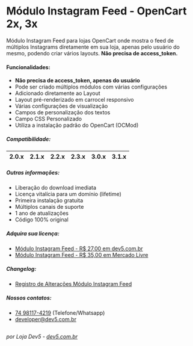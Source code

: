 # Módulo Instagram Feed - OpenCart 2x, 3x
Módulo Instagram Feed para lojas OpenCart onde mostra o feed de múltiplos Instagrams diretamente em sua loja, apenas pelo usuário do mesmo, podendo criar vários layouts. **Não precisa de access_token.**

#### Funcionalidades:
- **Não precisa de access_token, apenas do usuário**
- Pode ser criado múltiplos módulos com várias configurações
- Adicionado diretamente ao Layout
- Layout pré-renderizado em carrocel responsivo
- Várias configurações de visualização
- Campos de personalização dos textos
- Campo CSS Personalizado
- Utiliza a instalação padrão do OpenCart (OCMod)

##### Compatibilidade:
|2.0.x|2.1.x|2.2.x|2.3.x|3.0.x|3.1.x|
|-|-|-|-|-|-|

##### Outras informações:
- Liberação do download imediata
- Licença vitalícia para um domínio (lifetime)
- Primeira instalação gratuita
- Múltiplos canais de suporte
- 1 ano de atualizações
- Código 100% original

##### Adquira sua licença:
- [Módulo Instagram Feed - R$ 27,00 em dev5.com.br](https://dev5.com.br/opencart/modulos/instagram-feed)
- [Módulo Instagram Feed - R$ 35,00 em Mercado Livre](https://produto.mercadolivre.com.br/MLB-1551814125-modulo-instagram-feed-opencart-2x-3x-dev5-_JM)

##### Changelog:
- [Registro de Alterações Módulo Instagram Feed](https://dev5.com.br/opencart/modulos/instagram-feed#changelog)

##### Nossos contatos:
- [74 98117-4219](https://api.whatsapp.com/send?phone=5574981174219) (Telefone/Whatsapp)
- [developer@dev5.com.br](mailto:developer@dev5.com.br)
##
###### por Loja Dev5 - [dev5.com.br](https://dev5.com.br)
